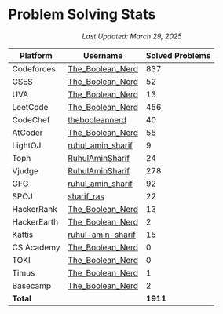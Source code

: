 # Problem Solving Stats

<p align="center"><em>Last Updated: March 29, 2025</em></p>

| Platform    | Username                                                                   | Solved Problems |
| ----------  | -------------------------------------------------------------------------- | --------------- |
| Codeforces  | [The_Boolean_Nerd](https://codeforces.com/profile/The_Boolean_Nerd)        | 837             |
| CSES        | [The_Boolean_Nerd](https://cses.fi/user/167936)                            | 52              |
| UVA         | [The_Boolean_Nerd](https://uhunt.onlinejudge.org/id/1625903)               | 13              |
| LeetCode    | [The_Boolean_Nerd](https://leetcode.com/The_Boolean_Nerd/)                 | 456             |
| CodeChef    | [thebooleannerd](https://www.codechef.com/users/thebooleannerd)            | 40              |
| AtCoder     | [The_Boolean_Nerd](https://atcoder.jp/users/The_Boolean_Nerd)              | 55              |
| LightOJ     | [ruhul_amin_sharif](https://lightoj.com/user/ruhul_amin_sharif)            | 9               |
| Toph        | [RuhulAminSharif](https://toph.co/u/RuhulAminSharif)                       | 24              |
| Vjudge      | [RuhulAminSharif](https://vjudge.net/user/RuhulAminSharif)                 | 278             |
| GFG         | [ruhul_amin_sharif](https://www.geeksforgeeks.org/user/ruhul_amin_sharif/) | 92              |
| SPOJ        | [sharif_ras](https://www.spoj.com/status/sharif_ras/)                      | 22              |
| HackerRank  | [The_Boolean_Nerd](https://www.hackerrank.com/profile/The_Boolean_Nerd)    | 13              |
| HackerEarth | [The_Boolean_Nerd](https://www.hackerearth.com/@The_Boolean_Nerd/)         | 2               |
| Kattis      | [ruhul-amin-sharif](https://open.kattis.com/users/ruhul-amin-sharif)       | 15              |
| CS Academy  | [The_Boolean_Nerd](https://csacademy.com/user/The_Boolean_Nerd)            | 0               |
| TOKI        | [The_Boolean_Nerd](https://tlx.toki.id/profiles/The_Boolean_Nerd)          | 0               |
| Timus       | [The_Boolean_Nerd](https://acm.timus.ru/author.aspx?id=368280)             | 1               |
| Basecamp    | [The_Boolean_Nerd](https://basecamp.eolymp.com/en/users/The_Boolean_Nerd)  | 2               |
| **Total**  |                                                                             | **1911**        |


<!-- | yosupo        | [The_Boolean_Nerd](https://judge.yosupo.jp/user/The_Boolean_Nerd)          | 0               |  -->
